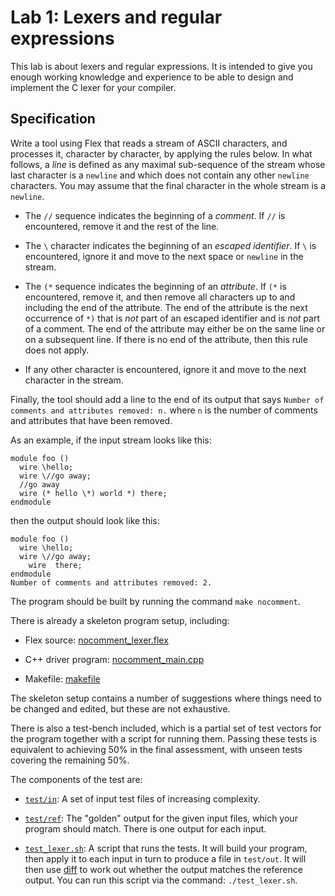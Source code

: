 Lab 1: Lexers and regular expressions
=====================================

This lab is about lexers and regular expressions. It is intended to give you enough working knowledge and experience to be able to design and implement the C lexer for your compiler.

Specification
-------------

Write a tool using Flex that reads a stream of ASCII characters, and processes it, character by character, by applying the rules below. In what follows, a _line_ is defined as any maximal sub-sequence of the stream whose last character is a `newline` and which does not contain any other `newline` characters. You may assume that the final character in the whole stream is a `newline`.

- The `//` sequence indicates the beginning of a _comment_. If `//` is encountered, remove it and the rest of the line.

- The `\` character indicates the beginning of an _escaped identifier_. If `\` is encountered, ignore it and move to the next space or `newline` in the stream.

- The `(*` sequence indicates the beginning of an _attribute_. If `(*` is encountered, remove it, and then remove all characters up to and including the end of the attribute. The end of the attribute is the next occurrence of `*)` that is _not_ part of an escaped identifier and is _not_ part of a comment. The end of the attribute may either be on the same line or on a subsequent line. If there is no end of the attribute, then this rule does not apply.

- If any other character is encountered, ignore it and move to the next character in the stream.

Finally, the tool should add a line to the end of its output that says `Number of comments and attributes removed: n.` where `n` is the number of comments and attributes that have been removed.

As an example, if the input stream looks like this:

```
module foo ()
  wire \hello;
  wire \//go away;
  //go away
  wire (* hello \*) world *) there;
endmodule

```

then the output should look like this:

```
module foo ()
  wire \hello;
  wire \//go away;
    wire  there;
endmodule
Number of comments and attributes removed: 2.
```

The program should be built by running the command `make nocomment`.

There is already a skeleton program setup, including:

- Flex source: [nocomment_lexer.flex](nocomment_lexer.flex)

- C++ driver program: [nocomment_main.cpp](nocomment_main.cpp)

- Makefile: [makefile](makefile)

The skeleton setup contains a number of suggestions where
things need to be changed and edited, but these are not exhaustive.

There is also a test-bench included, which is a partial set of test vectors for the program together with a script for running them. Passing these tests is equivalent to achieving 50% in the final assessment, with unseen tests covering the remaining 50%.

The components of the test are:

- [`test/in`](test/in): A set of input test files of increasing complexity.

- [`test/ref`](test/ref): The "golden" output for the given input files, which your program should match. There is one output for each input.

- [`test_lexer.sh`](test_lexer.sh): A script that runs the tests. It will build your program, then apply it to each input in turn to produce a file in `test/out`. It will then use [diff](https://en.wikipedia.org/wiki/Diff_utility) to work out whether the output matches the reference output. You can run this script via the command: `./test_lexer.sh`.
